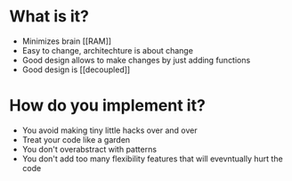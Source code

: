 # What is it?
- Minimizes brain [[RAM]]
- Easy to change, architechture is about change
- Good design allows to make changes by just adding functions
- Good design is [[decoupled]]

# How do you implement it?
- You avoid making tiny little hacks over and over
- Treat your code like a garden
- You don't overabstract with patterns
- You don't add too many flexibility features that will evevntually hurt the code